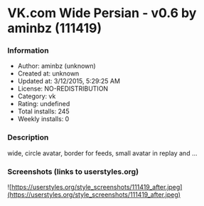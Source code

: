 # VK.com Wide Persian - v0.6 by aminbz (111419)

### Information
- Author: aminbz (unknown)
- Created at: unknown
- Updated at: 3/12/2015, 5:29:25 AM
- License: NO-REDISTRIBUTION
- Category: vk
- Rating: undefined
- Total installs: 245
- Weekly installs: 0


### Description
wide, circle avatar, border for feeds, small avatar in replay and ...


### Screenshots (links to userstyles.org)
![https://userstyles.org/style_screenshots/111419_after.jpeg](https://userstyles.org/style_screenshots/111419_after.jpeg)


